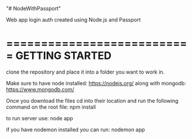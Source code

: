 "# NodeWithPassport"

Web app login auth created using Node.js and Passport

===========================
GETTING STARTED
=======================
clone the repository and place it into a folder you want to work in.

Make sure to have node installed: https://nodejs.org/
along with mongodb: https://www.mongodb.com/

Once you download the files cd into their location and run the following command on the root file:
npm install

to run server use:
node app

if you have nodemon installed you can run:
nodemon app